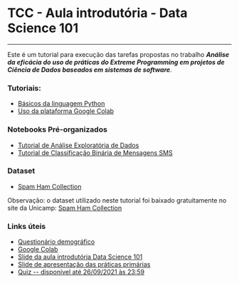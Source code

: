 # TCC - Aula introdutória - Data Science 101
<hr>

Este é um tutorial para execução das tarefas propostas no trabalho _**Análise da eficácia 
do uso de práticas do Extreme Programming em projetos de Ciência de Dados baseados em 
sistemas de software**_.

### Tutoriais:
* [Básicos da linguagem Python](basics/notebooks/PythonBasics.ipynb)
* [Uso da plataforma Google Colab](TutorialGoogleColab.pdf)

### Notebooks Pré-organizados
* [Tutorial de Análise Exploratória de Dados](ExploratoryDataAnalysis.ipynb)
* [Tutorial de Classificação Binária de Mensagens SMS](BinaryClassification.ipynb)

### Dataset
* [Spam Ham Collection](data/SMSSpamCollection.txt)

Observação: o dataset utilizado neste tutorial foi baixado gratuitamente no site
da Unicamp: [Spam Ham Collection](https://www.dt.fee.unicamp.br/~tiago/smsspamcollection/)

### Links úteis
* [Questionário demográfico](https://forms.gle/ewA38iTUPCu84vLu7)
* [Google Colab](https://colab.research.google.com/)
* [Slide da aula introdutória Data Science 101](https://docs.google.com/presentation/d/1PK1ObGxv-CueOz3c7KRcRhES7NUW1hEmlp2cHBT8K4M/edit?usp=sharing)
* [Slide de apresentação das práticas primárias](https://docs.google.com/presentation/d/1Lfi8uzks0oQfzP5R-oshptx7a8_x9LGgjpBfxLY7GVM/edit?usp=sharing)
* [Quiz -- disponível até 26/09/2021 às 23:59](https://forms.gle/Scy1ZcQeMv6JrkeL8)
